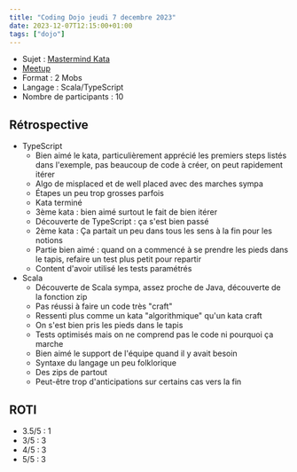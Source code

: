 ```yaml
---
title: "Coding Dojo jeudi 7 decembre 2023"
date: 2023-12-07T12:15:00+01:00
tags: ["dojo"]
---
```


- Sujet : [Mastermind Kata](https://codingdojo.org/kata/Mastermind/)
- [Meetup](https://www.meetup.com/fr-FR/software-craftsmanship-lyon/events/297089819/)
- Format : 2 Mobs
- Langage : Scala/TypeScript
- Nombre de participants : 10

## Rétrospective

- TypeScript
  - Bien aimé le kata, particulièrement apprécié les premiers steps listés dans l'exemple, pas beaucoup de code à créer, on peut rapidement itérer
  - Algo de misplaced et de well placed avec des marches sympa
  - Étapes un peu trop grosses parfois
  - Kata terminé
  - 3ème kata : bien aimé surtout le fait de bien itérer
  - Découverte de TypeScript : ça s'est bien passé
  - 2ème kata : Ça partait un peu dans tous les sens à la fin pour les notions
  - Partie bien aimé : quand on a commencé à se prendre les pieds dans le tapis, refaire un test plus petit pour repartir
  - Content d'avoir utilisé les tests paramétrés
- Scala
  - Découverte de Scala sympa, assez proche de Java, découverte de la fonction zip
  - Pas réussi à faire un code très "craft"
  - Ressenti plus comme un kata "algorithmique" qu'un kata craft
  - On s'est bien pris les pieds dans le tapis
  - Tests optimisés mais on ne comprend pas le code ni pourquoi ça marche
  - Bien aimé le support de l'équipe quand il y avait besoin
  - Syntaxe du langage un peu folklorique
  - Des zips de partout
  - Peut-être trop d'anticipations sur certains cas vers la fin

## ROTI

- 3.5/5 : 1
- 3/5 : 3
- 4/5 : 3
- 5/5 : 3
